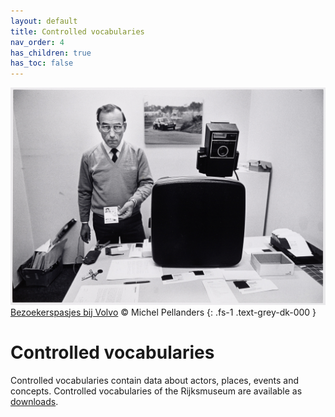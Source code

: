 ```yaml
---
layout: default
title: Controlled vocabularies
nav_order: 4
has_children: true
has_toc: false
---
```


![](../assets/img/NG-1986-6-36.jpg)
[Bezoekerspasjes bij Volvo](http://hdl.handle.net/10934/RM0001.COLLECT.347350) © Michel Pellanders
{: .fs-1 .text-grey-dk-000 }

# Controlled vocabularies
Controlled vocabularies contain data about actors, places, events and concepts. Controlled vocabularies of the Rijksmuseum are available as [downloads](./download).
